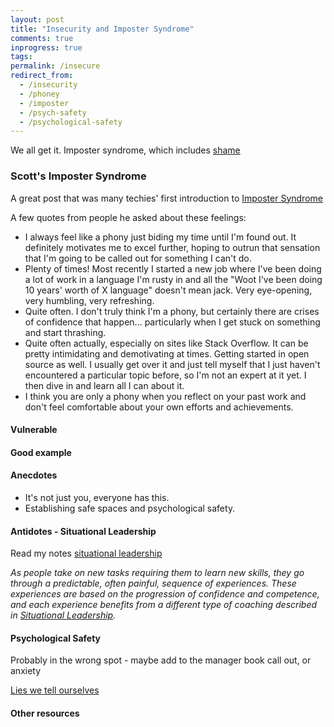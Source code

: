```yaml
---
layout: post
title: "Insecurity and Imposter Syndrome"
comments: true
inprogress: true
tags:
permalink: /insecure
redirect_from:
  - /insecurity
  - /phoney
  - /imposter
  - /psych-safety
  - /psychological-safety
---
```


We all get it. Imposter syndrome, which includes [shame](/shame)

### Scott's Imposter Syndrome

A great post that was many techies' first introduction to [Imposter Syndrome](https://www.hanselman.com/blog/ImAPhonyAreYou.aspx)

A few quotes from people he asked about these feelings:

- I always feel like a phony just biding my time until I'm found out. It definitely motivates me to excel further, hoping to outrun that sensation that I'm going to be called out for something I can't do.
- Plenty of times! Most recently I started a new job where I've been doing a lot of work in a language I'm rusty in and all the "Woot I've been doing 10 years' worth of X language" doesn't mean jack. Very eye-opening, very humbling, very refreshing.
- Quite often. I don't truly think I'm a phony, but certainly there are crises of confidence that happen... particularly when I get stuck on something and start thrashing.
- Quite often actually, especially on sites like Stack Overflow. It can be pretty intimidating and demotivating at times. Getting started in open source as well. I usually get over it and just tell myself that I just haven't encountered a particular topic before, so I'm not an expert at it yet. I then dive in and learn all I can about it.
- I think you are only a phony when you reflect on your past work and don't feel comfortable about your own efforts and achievements.

#### Vulnerable

#### Good example

#### Anecdotes

- It's not just you, everyone has this.
- Establishing safe spaces and psychological safety.

#### Antidotes - Situational Leadership

Read my notes [situational leadership](/coaching#situational-coaching)

_As people take on new tasks requiring them to learn new skills, they go through a predictable, often painful, sequence of experiences. These experiences are based on the progression of confidence and competence, and each experience benefits from a different type of coaching described in [Situational Leadership](https://en.wikipedia.org/wiki/Situational_leadership_theory)._

#### Psychological Safety

Probably in the wrong spot - maybe add to the manager book call out, or anxiety

[Lies we tell ourselves](https://docs.google.com/presentation/d/1u8kswf7qUDdKgMlxBVRUXilwECv9sVWJtM6IMTuP5hQ/edit)

#### Other resources
